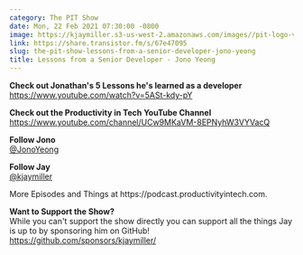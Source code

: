 ```yaml
---
category: The PIT Show
date: Mon, 22 Feb 2021 07:30:00 -0800
image: https://kjaymiller.s3-us-west-2.amazonaws.com/images//pit-logo-v5.jpg
link: https://share.transistor.fm/s/67e47095
slug: the-pit-show-lessons-from-a-senior-developer-jono-yeong
title: Lessons from a Senior Developer - Jono Yeong
---
```


<p><strong>Check out Jonathan's 5 Lessons he's learned as a developer</strong><br /><a href="https://www.youtube.com/watch?v=5ASt-kdy-pY">https://www.youtube.com/watch?v=5ASt-kdy-pY</a></p><p><strong>Check out the Productivity in Tech YouTube Channel</strong><br /><a href="https://www.youtube.com/channel/UCw9MKaVM-8EPNyhW3VYVacQ">https://www.youtube.com/channel/UCw9MKaVM-8EPNyhW3VYVacQ</a></p><p><strong>Follow Jono</strong><br /><a href="https://twitter.com/jonoyeong">@JonoYeong</a></p><p><strong>Follow Jay</strong><br /><a href="https://twitter.com/kjaymiller">@kjaymiller</a></p><p>More Episodes and Things at https://podcast.productivityintech.com.</p><p><strong>Want to Support the Show?</strong><br />While you can't support the show directly you can support all the things Jay is up to by sponsoring him on GitHub!<br /><a href="https://github.com/sponsors/kjaymiller">https://github.com/sponsors/kjaymiller/</a><br /></p>